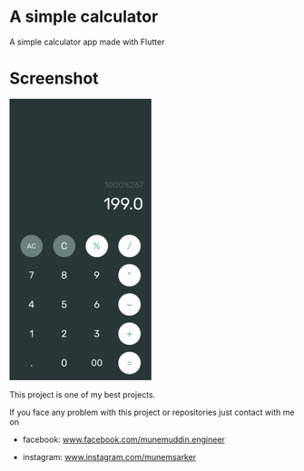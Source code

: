 # A simple calculator

A simple calculator app made with Flutter

# Screenshot

<img src="./screenshot.png" width="250">

This project is one of my best projects.

If you face any problem with this project or repositories just contact with me on 

- facebook: www.facebook.com/munemuddin.engineer

- instagram: www.instagram.com/munemsarker
